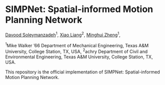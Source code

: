 # SIMPNet: Spatial-informed Motion Planning Network
<a href="https://zh.engr.tamu.edu/people-2/">Davood Soleymanzadeh</a><sup>1</sup>,
<a href="https://engineering.tamu.edu/civil/profiles/liang-xiao.html">Xiao Liang</a><sup>2</sup>,
<a href="https://engineering.tamu.edu/mechanical/profiles/zheng-minghui.html">Minghui Zheng</a><sup>1</sup>,

<sup>1</sup>Mike Walker ’66 Department of Mechanical Engineering, Texas A&M University, College Station, TX, USA, <sup>2</sup>achry Department of Civil and Environmental Engineering, Texas A&M University, College Station, TX, USA.

This repository is the official implementation of SIMPNet: Spatial-informed Motion Planning Network.
